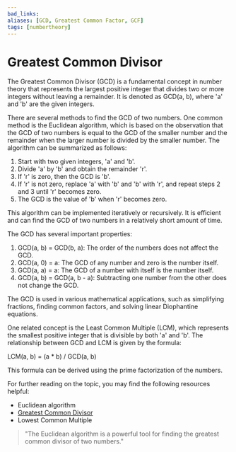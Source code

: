 ```yaml
---
bad_links: 
aliases: [GCD, Greatest Common Factor, GCF]
tags: [numbertheory]
---
```

# Greatest Common Divisor

The Greatest Common Divisor (GCD) is a fundamental concept in number theory that represents the largest positive integer that divides two or more integers without leaving a remainder. It is denoted as GCD(a, b), where 'a' and 'b' are the given integers.

There are several methods to find the GCD of two numbers. One common method is the Euclidean algorithm, which is based on the observation that the GCD of two numbers is equal to the GCD of the smaller number and the remainder when the larger number is divided by the smaller number. The algorithm can be summarized as follows:

1. Start with two given integers, 'a' and 'b'.
2. Divide 'a' by 'b' and obtain the remainder 'r'.
3. If 'r' is zero, then the GCD is 'b'.
4. If 'r' is not zero, replace 'a' with 'b' and 'b' with 'r', and repeat steps 2 and 3 until 'r' becomes zero.
5. The GCD is the value of 'b' when 'r' becomes zero.

This algorithm can be implemented iteratively or recursively. It is efficient and can find the GCD of two numbers in a relatively short amount of time.

The GCD has several important properties:

1. GCD(a, b) = GCD(b, a): The order of the numbers does not affect the GCD.
2. GCD(a, 0) = a: The GCD of any number and zero is the number itself.
3. GCD(a, a) = a: The GCD of a number with itself is the number itself.
4. GCD(a, b) = GCD(a, b - a): Subtracting one number from the other does not change the GCD.

The GCD is used in various mathematical applications, such as simplifying fractions, finding common factors, and solving linear Diophantine equations.

One related concept is the Least Common Multiple (LCM), which represents the smallest positive integer that is divisible by both 'a' and 'b'. The relationship between GCD and LCM is given by the formula:

LCM(a, b) = (a * b) / GCD(a, b)

This formula can be derived using the prime factorization of the numbers.

For further reading on the topic, you may find the following resources helpful:

- Euclidean algorithm
- [Greatest Common Divisor](https://en.wikipedia.org/wiki/Greatest_common_divisor)
- Lowest Common Multiple

> "The Euclidean algorithm is a powerful tool for finding the greatest common divisor of two numbers."
